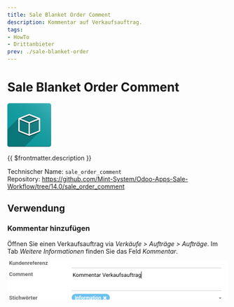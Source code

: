 ```yaml
---
title: Sale Blanket Order Comment
description: Kommentar auf Verkaufsauftrag.
tags:
- HowTo
- Drittanbieter
prev: ./sale-blanket-order
---
```

# Sale Blanket Order Comment
![icon_oms_box](assets/icon_oms_box.png)

{{ $frontmatter.description }}

Technischer Name: `sale_order_comment`\
Repository: <https://github.com/Mint-System/Odoo-Apps-Sale-Workflow/tree/14.0/sale_order_comment>

## Verwendung

### Kommentar hinzufügen

Öffnen Sie einen Verkaufsauftrag via *Verkäufe > Aufträge > Aufträge*. Im Tab *Weitere Informationen* finden Sie das Feld *Kommentar*.

![](assets/Sale%20Order%20Comment.png)
